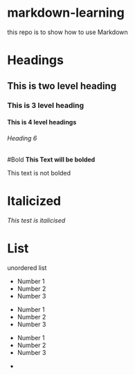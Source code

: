# markdown-learning
this repo is to show how to use Markdown


# Headings
## This is two level heading
### This is 3 level heading 
#### This is 4 level headings
###### Heading 6

#Bold
**This Text will be bolded**

This text is not bolded

#  Italicized

_This test is italicised_

# List

unordered list

- Number 1
- Number 2
- Number 3

* Number 1
* Number 2
* Number 3

+  Number 1
+  Number 2
+  Number 3
  

- 
